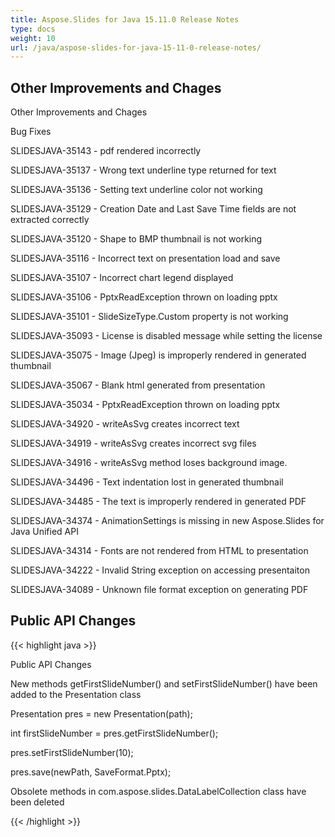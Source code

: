 ```yaml
---
title: Aspose.Slides for Java 15.11.0 Release Notes
type: docs
weight: 10
url: /java/aspose-slides-for-java-15-11-0-release-notes/
---
```


## **Other Improvements and Chages**
Other Improvements and Chages

Bug Fixes

SLIDESJAVA-35143 - pdf rendered incorrectly

SLIDESJAVA-35137 - Wrong text underline type returned for text

SLIDESJAVA-35136 - Setting text underline color not working

SLIDESJAVA-35129 - Creation Date and Last Save Time fields are not extracted correctly

SLIDESJAVA-35120 - Shape to BMP thumbnail is not working

SLIDESJAVA-35116 - Incorrect text on presentation load and save

SLIDESJAVA-35107 - Incorrect chart legend displayed

SLIDESJAVA-35106 - PptxReadException thrown on loading pptx

SLIDESJAVA-35101 - SlideSizeType.Custom property is not working

SLIDESJAVA-35093 - License is disabled message while setting the license

SLIDESJAVA-35075 - Image (Jpeg) is improperly rendered in generated thumbnail

SLIDESJAVA-35067 - Blank html generated from presentation

SLIDESJAVA-35034 - PptxReadException thrown on loading pptx

SLIDESJAVA-34920 - writeAsSvg creates incorrect text

SLIDESJAVA-34919 - writeAsSvg creates incorrect svg files

SLIDESJAVA-34916 - writeAsSvg method loses background image.

SLIDESJAVA-34496 - Text indentation lost in generated thumbnail

SLIDESJAVA-34485 - The text is improperly rendered in generated PDF

SLIDESJAVA-34374 - AnimationSettings is missing in new Aspose.Slides for Java Unified API

SLIDESJAVA-34314 - Fonts are not rendered from HTML to presentation

SLIDESJAVA-34222 - Invalid String exception on accessing presentaiton

SLIDESJAVA-34089 - Unknown file format exception on generating PDF
## **Public API Changes**
{{< highlight java >}}



Public API Changes

New methods getFirstSlideNumber() and setFirstSlideNumber() have been added to the Presentation class

Presentation pres = new Presentation(path);


int firstSlideNumber = pres.getFirstSlideNumber();


pres.setFirstSlideNumber(10);


pres.save(newPath, SaveFormat.Pptx);

Obsolete methods in com.aspose.slides.DataLabelCollection class have been deleted


{{< /highlight >}}

